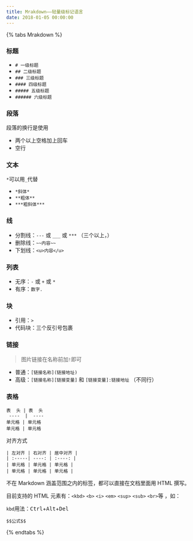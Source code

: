```yaml
---
title: Mrakdown——轻量级标记语言
date: 2018-01-05 00:00:00
---
```


{% tabs Mrakdown %}
<!-- tab 基础用法 -->
### 标题
- `# 一级标题`
- `## 二级标题`
- `### 三级标题`
- `#### 四级标题`
- `##### 五级标题`
- `###### 六级标题`

### 段落
段落的换行是使用
- 两个以上空格加上回车
- 空行

### 文本
`*`可以用`_`代替
- `*斜体*`
- `**粗体**`
- `***粗斜体***`

### 线
- 分割线：`---` 或 `___` 或 `***` （三个以上，）
- 删除线：`~~内容~~`
- 下划线：`<u>内容</u>`

### 列表
- 无序：`-` 或 `+` 或 `*`
- 有序：`数字.`

### 块
- 引用：`>`
- 代码块：三个反引号包裹 

### 链接
> 图片链接在名称前加`!`即可
- 普通：`[链接名称](链接地址)`
- 高级：`[链接名称][链接变量]` 和 `[链接变量]:链接地址` （不同行）

### 表格
```
表  头 | 表  头
 ----  |  ----  
单元格 | 单元格 
单元格 | 单元格 
```
对齐方式
```
| 左对齐 | 右对齐 | 居中对齐 |
| :-----| ----: | :----: |
| 单元格 | 单元格 | 单元格 |
| 单元格 | 单元格 | 单元格 |
```
<!-- endtab -->

<!-- tab HTML元素 -->
不在 Markdown 涵盖范围之内的标签，都可以直接在文档里面用 HTML 撰写。

目前支持的 HTML 元素有：`<kbd>` `<b>` `<i>` `<em>` `<sup>` `<sub>` `<br>`等 ，如：

`kbd`用法：<kbd>Ctrl</kbd>+<kbd>Alt</kbd>+<kbd>Del</kbd>
<!-- endtab -->

<!-- tab 数学公式-->
`$$公式$$`
<!-- endtab -->
{% endtabs %}

